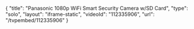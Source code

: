 {
    "title": "Panasonic 1080p WiFi Smart Security Camera w\/SD Card",
    "type": "solo",
    "layout": "iframe-static",
    "videoId": "112335906",
    "url": "\/tvpembed\/112335906"
}